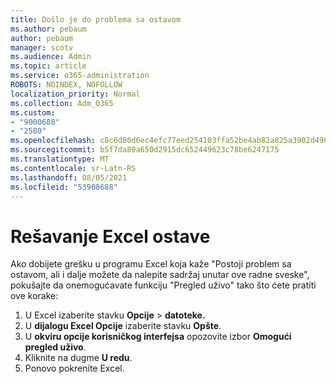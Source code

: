 ```yaml
---
title: Došlo je do problema sa ostavom
ms.author: pebaum
author: pebaum
manager: scotv
ms.audience: Admin
ms.topic: article
ms.service: o365-administration
ROBOTS: NOINDEX, NOFOLLOW
localization_priority: Normal
ms.collection: Adm_O365
ms.custom:
- "9000688"
- "2580"
ms.openlocfilehash: c8c6d80d6ec4efc77eed254103ffa52be4ab82a825a3902d490f7059708e76e8
ms.sourcegitcommit: b5f7da89a650d2915dc652449623c78be6247175
ms.translationtype: MT
ms.contentlocale: sr-Latn-RS
ms.lasthandoff: 08/05/2021
ms.locfileid: "53908688"
---
```

# <a name="resolving-excel-clipboard-error"></a>Rešavanje Excel ostave

Ako dobijete grešku u programu Excel koja kaže "Postoji problem sa ostavom, ali i dalje možete da nalepite sadržaj unutar ove radne sveske", pokušajte da onemogućavate funkciju "Pregled uživo" tako što ćete pratiti ove korake:

1. U Excel izaberite stavku **Opcije**  >  **datoteke.**
3. U **dijalogu Excel Opcije** izaberite stavku **Opšte**.
4. U **okviru opcije korisničkog interfejsa** opozovite izbor **Omogući pregled uživo**.
5. Kliknite na dugme **U redu**.
6. Ponovo pokrenite Excel.
